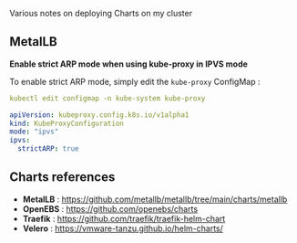 Various notes on deploying Charts on my cluster

## MetalLB

**Enable strict ARP mode when using kube-proxy in IPVS mode**

  To enable strict ARP mode, simply edit the `kube-proxy` ConfigMap :

  ```YAML
  kubectl edit configmap -n kube-system kube-proxy
  
  apiVersion: kubeproxy.config.k8s.io/v1alpha1
  kind: KubeProxyConfiguration
  mode: "ipvs"
  ipvs:
    strictARP: true
  ```

## Charts references

- **MetalLB** : https://github.com/metallb/metallb/tree/main/charts/metallb
- **OpenEBS** : https://github.com/openebs/charts
- **Traefik** : https://github.com/traefik/traefik-helm-chart
- **Velero** : https://vmware-tanzu.github.io/helm-charts/ 
